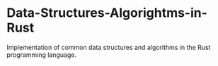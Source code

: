 # Data-Structures-Algorightms-in-Rust
Implementation of common data structures and algorithms in the Rust programming language.
